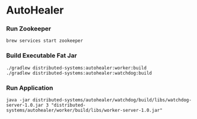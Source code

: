 # AutoHealer

### Run Zookeeper

```
brew services start zookeeper
```

### Build Executable Fat Jar

```
./gradlew distributed-systems:autohealer:worker:build
./gradlew distributed-systems:autohealer:watchdog:build
```

### Run Application

```
java -jar distributed-systems/autohealer/watchdog/build/libs/watchdog-server-1.0.jar 3 "distributed-systems/autohealer/worker/build/libs/worker-server-1.0.jar" 
```
